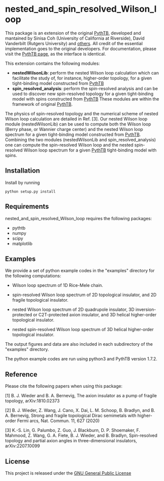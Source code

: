 # nested_and_spin_resolved_Wilson_loop

This package is an extension of the original [PythTB](https://www.physics.rutgers.edu/pythtb/), developed and mantained by Sinisa Coh (University of California at Riverside), David Vanderbilt (Rutgers University) and [others](https://www.physics.rutgers.edu/pythtb/about.html#history). All credit of the essential implementation goes to the original developers. 
For documentation, please visit the [PythTB page](https://www.physics.rutgers.edu/pythtb/usage.html), as the interface is identical.

This extension contains the following modules:
- **nestedWilsonLib**: perform the nested Wilson loop calculation which can facilitate the study of, for instance, higher-order topology, for a given tight-binding model constructed from [PythTB](https://www.physics.rutgers.edu/pythtb/) 
- **spin_resolved_analysis**: perform the spin-resolved analysis and can be used to discover new spin-resolved topology for a given tight-binding model with spins constructed from [PythTB](https://www.physics.rutgers.edu/pythtb/) 
These modules are within the framework of original [PythTB](https://www.physics.rutgers.edu/pythtb/). 

The physics of spin-resolved topology and the numerical scheme of nested Wilson loop calculation are detailed in Ref. [3]. Our nested Wilson loop module (nestedWilsonLib) can be used to compute both the Wilson loop (Berry phase, or Wannier charge center) and the nested Wilson loop spectrum for a given tight-binding model constructed from [PythTB](https://www.physics.rutgers.edu/pythtb/). Combining the two modules (nestedWilsonLib and spin_resolved_analysis) one can compute the spin-resolved Wilson loop and the nested spin-resolved Wilson loop spectrum for a given [PythTB](https://www.physics.rutgers.edu/pythtb/) tight-binding model with spins.  

## Installation

Install by running

``` 
python setup.py install 
```

## Requirements

nested_and_spin_resolved_Wilson_loop requires the following packages:

- pythtb
- numpy
- scipy
- matplotlib

## Examples

We provide a set of python example codes in the "examples" directory for the following computations:

- Wilson loop spectrum of 1D Rice-Mele chain.

- spin-resolved Wilson loop spectrum of 2D topological insulator, and 2D fragile topological insulator.

- nested Wilson loop spectrum of 2D quadrupole insulator, 3D inversion-protected or C2T-protected axion insulator, and 3D helical higher-order topological insulator.

- nested spin-resolved Wilson loop spectrum of 3D helical higher-order topological insulator.

The output figures and data are also included in each subdirectory of the "examples" directory.

The python example codes are run using python3 and PythTB version 1.7.2.

## Reference

Please cite the following papers when using this package:

[1] B. J. Wieder and B. A. Bernevig, The axion insulator as a pump of fragile topology, arXiv:1810.02373

[2] B. J. Wieder, Z. Wang, J. Cano, X. Dai, L. M. Schoop, B. Bradlyn, and B. A. Bernevig, Strong and fragile topological Dirac semimetals with higher-order Fermi arcs, Nat. Commun. 11, 627 (2020)

[3] K.-S. Lin, G. Palumbo, Z. Guo, J. Blackburn, D. P. Shoemaker, F. Mahmood, Z. Wang, G. A. Fiete, B. J. Wieder, and B. Bradlyn, Spin-resolved topology and partial axion angles in three-dimensional insulators, arXiv:2207.10099

## License

This project is released under the [GNU General Public License](https://github.com/kuansenlin/nested_and_spin_resolved_Wilson_loop/blob/main/LICENSE)
